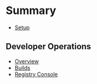# Summary

* [Setup](developer_operations/setup.md)

Developer Operations
---

* [Overview](developer_operations/readme.md)
* [Builds](developer_operations/01_builds.md)
* [Registry Console](developer_operations/02_registry_console.md)

